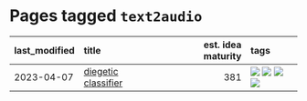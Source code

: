 # Pages tagged `text2audio`

|last_modified|title|est. idea maturity|tags
|:---|:---|---:|:---|
|2023-04-07|[diegetic classifier](../diegetic-classifier.md)|381|[![](https://img.shields.io/badge/tag-audio-c456a9)](../tags/audio.md) [![](https://img.shields.io/badge/tag-classification-d7de4b)](../tags/classification.md) [![](https://img.shields.io/badge/tag-experimental-77485f)](../tags/experimental.md) [![](https://img.shields.io/badge/tag-text2audio-e54ba1)](../tags/text2audio.md)|